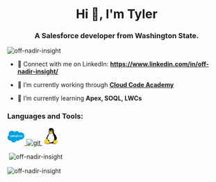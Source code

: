 <h1 align="center">Hi 👋, I'm Tyler</h1>
<h3 align="center">A Salesforce developer from Washington State.</h3>

<p align="left"> <img src="https://komarev.com/ghpvc/?username=off-nadir-insight&label=Profile%20views&color=0e75b6&style=flat" alt="off-nadir-insight" /> </p>

- 🔗 Connect with me on LinkedIn: **https://www.linkedin.com/in/off-nadir-insight/**

- 🔭 I’m currently working through [**Cloud Code Academy**](https://www.cloudcodeacademy.com)

- 🌱 I’m currently learning **Apex, SOQL, LWCs**

<p align="left">
</p>

<h3 align="left">Languages and Tools:</h3>
<p align="left"> <a href="https://developer.salesforce.com/developer-centers/apex" target="_blank" rel="noreferrer"> <img src="https://github.com/devicons/devicon/blob/master/icons/salesforce/salesforce-original.svg" alt="c" width="40" height="40"/> </a> <a href="https://git-scm.com/" target="_blank" rel="noreferrer"> <img src="https://www.vectorlogo.zone/logos/git-scm/git-scm-icon.svg" alt="git" width="40" height="40"/> </a> <a href="https://www.linux.org/" target="_blank" rel="noreferrer"> <img src="https://raw.githubusercontent.com/devicons/devicon/master/icons/linux/linux-original.svg" alt="linux" width="40" height="40"/> </a> </p>

<p>&nbsp;<img align="center" src="https://github-readme-stats.vercel.app/api?username=off-nadir-insight&show_icons=true&locale=en" alt="off-nadir-insight" /></p>

<p><img align="center" src="https://github-readme-streak-stats.herokuapp.com/?user=off-nadir-insight&" alt="off-nadir-insight" /></p>

